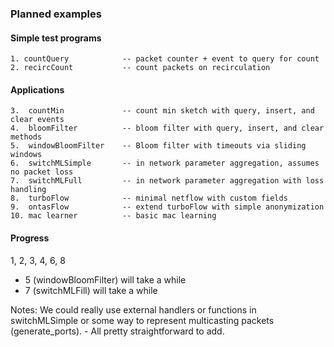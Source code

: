 ### Planned examples

#### Simple test programs

    1. countQuery            -- packet counter + event to query for count
    2. recircCount           -- count packets on recirculation 

#### Applications
    3.  countMin             -- count min sketch with query, insert, and clear events
    4.  bloomFilter          -- bloom filter with query, insert, and clear methods
    5.  windowBloomFilter    -- Bloom filter with timeouts via sliding windows
    6.  switchMLSimple       -- in network parameter aggregation, assumes no packet loss
    7.  switchMLFull         -- in network parameter aggregation with loss handling
    8.  turboFlow            -- minimal netflow with custom fields
    9.  ontasFlow            -- extend turboFlow with simple anonymization 
    10. mac learner          -- basic mac learning


#### Progress

1, 2, 3, 4, 6, 8

- 5 (windowBloomFilter) will take a while
- 7 (switchMLFill) will take a while

Notes: 
    We could really use external handlers or functions in switchMLSimple or some way to represent multicasting packets (generate_ports).
        - All pretty straightforward to add.